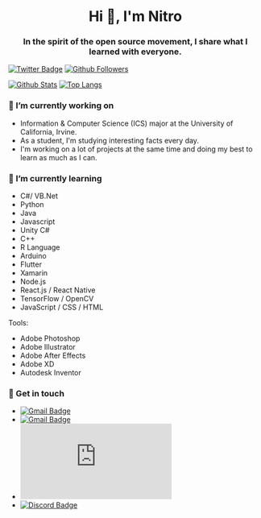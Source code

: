 <h1 align="center">Hi 👋, I'm Nitro</h1>
<h3 align="center">In the spirit of the open source movement, I share what I learned with everyone.</h3>

[![Twitter Badge](https://img.shields.io/badge/-Twitter-1877f2?style=flat-square&logo=twitter&logoColor=white&link=https://twitter.com/ONitr0)](https://twitter.com/ONitr0)
[![Github Followers](https://img.shields.io/github/followers/Nitro1231?color=06d6a0&label=Github%20Followers&style=for-the-badge)](https://github.com/Nitro1231?tab=followers)

[![Github Stats](https://github-readme-stats.vercel.app/api?username=Nitro1231&show_icons=true&hide_border=true)](https://github.com/Nitro1231)
[![Top Langs](https://github-readme-stats.vercel.app/api/top-langs/?username=Nitro1231&layout=compact)](https://github.com/Nitro1231)

### 🔭 I’m currently working on

- Information & Computer Science (ICS) major at the University of California, Irvine.
- As a student, I'm studying interesting facts every day.
- I'm working on a lot of projects at the same time and doing my best to learn as much as I can.

### 🌱 I’m currently learning
- C#/ VB.Net
- Python
- Java
- Javascript
- Unity C#
- C++
- R Language
- Arduino
- Flutter
- Xamarin
- Node.js
- React.js / React Native
- TensorFlow / OpenCV
- JavaScript / CSS / HTML

Tools:   
- Adobe Photoshop
- Adobe Illustrator
- Adobe After Effects
- Adobe XD
- Autodesk Inventor

### 🔗 Get in touch
- [![Gmail Badge](https://img.shields.io/badge/-nitrodev0@gmail.com-c14438?style=flat-square&logo=Gmail&logoColor=white&link=mailto:nitrodev0@gmail.com)](mailto:nitrodev0@gmail.com)
- [![Gmail Badge](https://img.shields.io/badge/-admin@nitrostudio.dev-c14438?style=flat-square&logo=Gmail&logoColor=white&link=mailto:admin@nitrostudio.dev)](mailto:admin@nitrostudio.dev)
- [![Discord Badge](https://img.shields.io/badge/-Nitro＃1781-7289da?style=flat-square&logo=Discord&logoColor=white&link=https://discord.com)](https://discord.com)
- [![Discord Badge](https://img.shields.io/badge/-NitroStudio-7289da?style=flat-square&logo=Discord&logoColor=white&link=https://discord.gg/sgSgVtC)](https://discord.gg/sgSgVtC)

<!--
Here are some ideas to get you started:

- 🔭 I’m currently working on ...
- 🌱 I’m currently learning ...
- 👯 I’m looking to collaborate on ...
- 🤔 I’m looking for help with ...
- 💬 Ask me about ...
- 📫 How to reach me: ...
- 😄 Pronouns: ...
- ⚡ Fun fact: ...
-->
